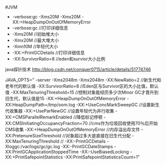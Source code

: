  #JVM
 * -verbose:gc -Xms20M -Xmx20M -XX:+HeapDumpOnOutOfMemoryError
 * -verbose:gc //打印详细信息
 * -Xms20M //初始堆大小
 * -Xmx20M //最大堆大小
 * -Xmn10M //年轻代大小
 * -XX:+PrintGCDetails //打印详细信息
 * -XX:SurvivorRatio=8 //eden和survior大小比例


 java探针技术
 http://blog.csdn.net/conquer0715/article/details/51774746

 JAVA_OPTS="
 -server
 -Xms2048m
 -Xmx2048m
 -XX:NewRatio=2 //新生代和老年代的默认值
 -XX:SurvivorRatio=8 //Eden区与Survivor区的大小比值，默认值
 -XX:MaxTenuringThreshold=15 //控制对象能经历多少次Minor GC才晋升到旧生代，默认值是15
 -XX:+HeapDumpOnOutOfMemoryError
 -XX:HeapDumpPath=/tmp/oom.log
 -XX:+UseConcMarkSweepGC //设置新生代收集器
 -XX:+UseParNewGC //设置年轻代为并行收集
 -XX:+CMSParallelRemarkEnabled //降低标记停顿
 -XX:CMSInitiatingOccupancyFraction=70 //cms作为垃圾回收使用70％后开始CMS收集
 -XX:+HeapDumpOnOutOfMemoryError //内存溢出存文件
 -XX:PretenureSizeThreshold //对象超过多大是直接在旧生代分配
 -XX:MaxTenuringThreshold //
 -XX:-PrintGCDetails
 -Xloggc:/var/logs/gc/gc.log
 -XX:-PrintGCDateStamps
 -XX:PrintGCApplicationStoppedTime
 -XX:-UseBiasedLocking
 -XX:+PrintSafepointStatistics
 -XX:PrintSafepointStatisticsCount=1"